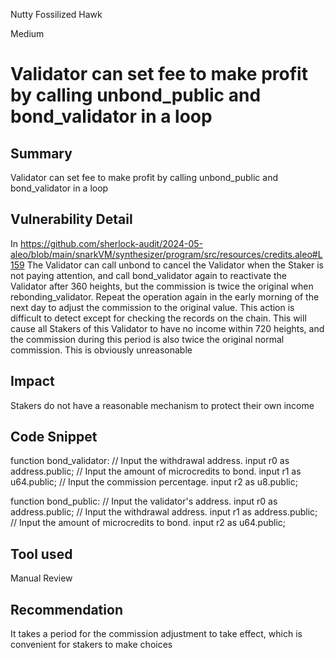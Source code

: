 Nutty Fossilized Hawk

Medium

# Validator can set fee to make profit by calling unbond_public and bond_validator in a loop

## Summary
Validator can set fee to make profit by calling unbond_public and bond_validator in a loop
## Vulnerability Detail
In https://github.com/sherlock-audit/2024-05-aleo/blob/main/snarkVM/synthesizer/program/src/resources/credits.aleo#L159
The Validator can call unbond to cancel the Validator when the Staker is not paying attention, and call bond_validator again to reactivate the Validator after 360 heights, but the commission is twice the original when rebonding_validator. Repeat the operation again in the early morning of the next day to adjust the commission to the original value. This action is difficult to detect except for checking the records on the chain. This will cause all Stakers of this Validator to have no income within 720 heights, and the commission during this period is also twice the original normal commission. This is obviously unreasonable
## Impact
Stakers do not have a reasonable mechanism to protect their own income
## Code Snippet
   function bond_validator:
     // Input the withdrawal address.
     input r0 as address.public;
     // Input the amount of microcredits to bond.
     input r1 as u64.public;
     // Input the commission percentage.
     input r2 as u8.public;

  function bond_public:
    // Input the validator's address.
    input r0 as address.public;
    // Input the withdrawal address.
    input r1 as address.public;
    // Input the amount of microcredits to bond.
    input r2 as u64.public;


## Tool used

Manual Review

## Recommendation
It takes a period for the commission adjustment to take effect, which is convenient for stakers to make choices
